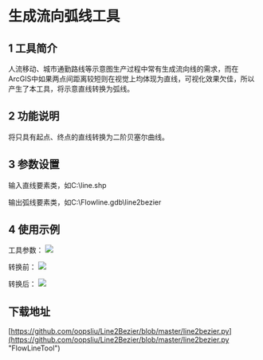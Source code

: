# 生成流向弧线工具 #
## 1	工具简介 ##
人流移动、城市通勤路线等示意图生产过程中常有生成流向线的需求，而在ArcGIS中如果两点间距离较短则在视觉上均体现为直线，可视化效果欠佳，所以产生了本工具，将示意直线转换为弧线。

## 2	功能说明 ##
将只具有起点、终点的直线转换为二阶贝塞尔曲线。

## 3	参数设置 ##
输入直线要素类，如C:\line.shp

输出弧线要素类，如C:\Flowline.gdb\line2bezier

## 4	使用示例 ##
工具参数：
![](http://i.imgur.com/nOnJnt0.png)

转换前：
![](http://i.imgur.com/iNa1tJP.png)

转换后：
![](http://i.imgur.com/IbsG4Te.png)
 
## 下载地址 ##
[https://github.com/oopsliu/Line2Bezier/blob/master/line2bezier.py](https://github.com/oopsliu/Line2Bezier/blob/master/line2bezier.py "FlowLineTool")
